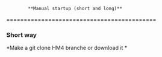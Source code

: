 			**Manual startup (short and long)**
===========================================
### Short way
*Make a git clone HM4 branche or download it
*